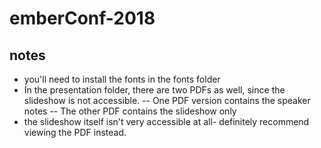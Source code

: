 # emberConf-2018

## notes 
- you'll need to install the fonts in the fonts folder
- In the presentation folder, there are two PDFs as well, since the slideshow is not accessible. 
-- One PDF version contains the speaker notes
-- The other PDF contains the slideshow only
- the slideshow itself isn't very accessible at all- definitely recommend viewing the PDF instead. 
